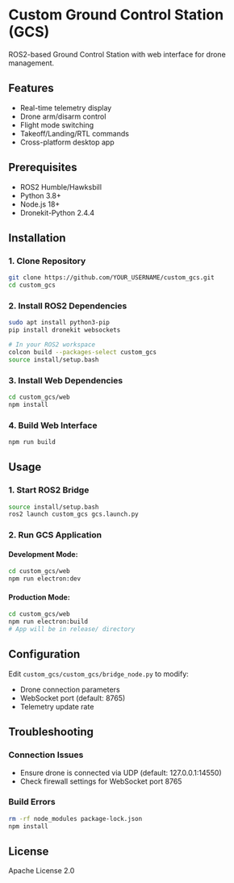 # Custom Ground Control Station (GCS)

ROS2-based Ground Control Station with web interface for drone management.

## Features
- Real-time telemetry display
- Drone arm/disarm control
- Flight mode switching
- Takeoff/Landing/RTL commands
- Cross-platform desktop app

## Prerequisites
- ROS2 Humble/Hawksbill
- Python 3.8+
- Node.js 18+
- Dronekit-Python 2.4.4

## Installation

### 1. Clone Repository
```bash
git clone https://github.com/YOUR_USERNAME/custom_gcs.git
cd custom_gcs
```

### 2. Install ROS2 Dependencies
```bash
sudo apt install python3-pip
pip install dronekit websockets

# In your ROS2 workspace
colcon build --packages-select custom_gcs
source install/setup.bash
```

### 3. Install Web Dependencies
```bash
cd custom_gcs/web
npm install
```

### 4. Build Web Interface
```bash
npm run build
```

## Usage

### 1. Start ROS2 Bridge
```bash
source install/setup.bash
ros2 launch custom_gcs gcs.launch.py
```

### 2. Run GCS Application

#### Development Mode:
```bash
cd custom_gcs/web
npm run electron:dev
```

#### Production Mode:
```bash
cd custom_gcs/web
npm run electron:build
# App will be in release/ directory
```

## Configuration
Edit `custom_gcs/custom_gcs/bridge_node.py` to modify:
- Drone connection parameters
- WebSocket port (default: 8765)
- Telemetry update rate

## Troubleshooting

### Connection Issues
- Ensure drone is connected via UDP (default: 127.0.0.1:14550)
- Check firewall settings for WebSocket port 8765

### Build Errors
```bash
rm -rf node_modules package-lock.json
npm install
```

## License
Apache License 2.0

